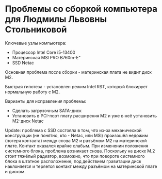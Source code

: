# Проблемы со сборкой компьютера для Людмилы Львовны Стольниковой

Ключевые узлы компьютера:

- Процессор Intel Core i5-13400
- Материнская MSI PRO B760m-E"
- SSD Netac

Основная проблема после сборки - материнская плата не видит диск M2.

Быстрая гипотеза - установлен режим Intel RST, который блокирует нормальную работу с M2.

Варианты для исправления проблемы:

- Сделать загрузочным SATA-диск
- Установить в PCI-порт плату расширения M2 и уже в неё установить M2-диск Netac

Update: проблема с SSD состояла в том, что из-за механической конструкции (не понятно, кто - Netac, или MSI) произошёл недожим (потеря контакта) между слова M2 и разъёмом M2 на материнской плате. Контакт оказался крайне слабым. При изменении положения системного блока, проблема возникает снова. Поскольку на диске M.2 стоит тяжёлый радиатор, возможно, что при повороте системного блока в штатное расположение, под действием гравитации диск наклоняется и теряется контакт между разъёмом на материнской плате и диском.
